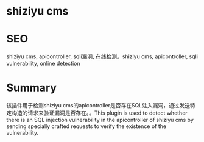# shiziyu cms
# SEO
shiziyu cms, apicontroller, sqli漏洞, 在线检测。shiziyu cms, apicontroller, sqli vulnerability, online detection
# Summary
该插件用于检测shiziyu cms的apicontroller是否存在SQL注入漏洞，通过发送特定构造的请求来验证漏洞是否存在。。This plugin is used to detect whether there is an SQL injection vulnerability in the apicontroller of shiziyu cms by sending specially crafted requests to verify the existence of the vulnerability.
